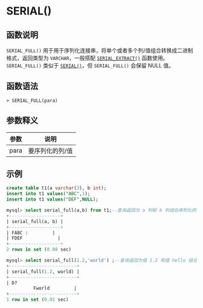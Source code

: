 # SERIAL()

## 函数说明

`SERIAL_FULL()` 用于用于序列化连接串，将单个或者多个列/值组合转换成二进制格式，返回类型为 `VARCHAR`，一般搭配 [`SERIAL_EXTRACT()`](../../../Functions-and-Operators/Other/serial_extract.md) 函数使用。`SERIAL_FULL()` 类似于 [`SERIAL()`](serial.md)，但 `SERIAL_FULL()` 会保留 NULL 值。

## 函数语法

```
> SERIAL_FULL(para)
```

## 参数释义

|  参数    | 说明  |
|  ----   | ----  |
|  para   | 要序列化的列/值|

## 示例

```sql
create table t1(a varchar(3), b int);
insert into t1 values("ABC",1);
insert into t1 values("DEF",NULL);

mysql> select serial_full(a,b) from t1;--查询返回为 a 列和 b 列组合序列化的结果，当有 NULL 值时保留 NULL 值
+-------------------+
| serial_full(a, b) |
+-------------------+
| FABC :         |
| FDEF             |
+-------------------+
2 rows in set (0.00 sec)

mysql> select serial_full(1.2,'world') ;--查询返回为值 1.2 和值 hello 组合序列化的结果
+-------------------------+
| serial_full(1.2, world) |
+-------------------------+
| D?      
          Fworld         |
+-------------------------+
1 row in set (0.01 sec)
```
